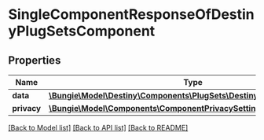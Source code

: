 # SingleComponentResponseOfDestinyPlugSetsComponent

## Properties
Name | Type | Description | Notes
------------ | ------------- | ------------- | -------------
**data** | [**\Bungie\Model\Destiny\Components\PlugSets\DestinyPlugSetsComponent**](DestinyPlugSetsComponent.md) |  | [optional] 
**privacy** | [**\Bungie\Model\Components\ComponentPrivacySetting**](ComponentPrivacySetting.md) |  | [optional] 

[[Back to Model list]](../README.md#documentation-for-models) [[Back to API list]](../README.md#documentation-for-api-endpoints) [[Back to README]](../README.md)


